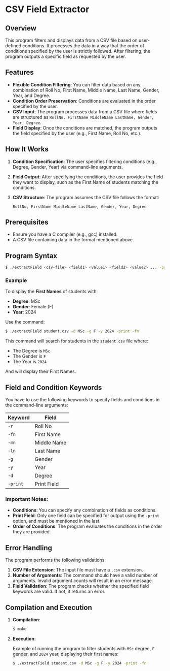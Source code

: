 # CSV Field Extractor

## Overview

This program filters and displays data from a CSV file based on user-defined conditions. It processes the data in a way that the order of conditions specified by the user is strictly followed. After filtering, the program outputs a specific field as requested by the user.

## Features

- **Flexible Condition Filtering**: You can filter data based on any combination of Roll No, First Name, Middle Name, Last Name, Gender, Year, and Degree.
- **Condition Order Preservation**: Conditions are evaluated in the order specified by the user.
- **CSV Input**: The program processes data from a CSV file where fields are structured as `RollNo, FirstName MiddleName LastName, Gender, Year, Degree`.
- **Field Display**: Once the conditions are matched, the program outputs the field specified by the user (e.g., First Name, Roll No, etc.).

## How It Works

1. **Condition Specification**: The user specifies filtering conditions (e.g., Degree, Gender, Year) via command-line arguments.
2. **Field Output**: After specifying the conditions, the user provides the field they want to display, such as the First Name of students matching the conditions.
3. **CSV Structure**: The program assumes the CSV file follows the format:

   ```csv
   RollNo, FirstName MiddleName LastName, Gender, Year, Degree
   ```

## Prerequisites

- Ensure you have a C compiler (e.g., gcc) installed.
- A CSV file containing data in the format mentioned above.

## Program Syntax

```bash
$ ./extractField <csv-file> <field1> <value1> <field2> <value2> ... -print <fieldx>
```

### Example

To display the **First Names** of students with:

- **Degree**: MSc
- **Gender**: Female (F)
- **Year**: 2024

Use the command:

```bash
$ ./extractField student.csv -d MSc -g F -y 2024 -print -fn
```

This command will search for students in the `student.csv` file where:

- The Degree is `MSc`
- The Gender is `F`
- The Year is `2024`

And will display their First Names.

## Field and Condition Keywords

You have to use the following keywords to specify fields and conditions in the command-line arguments:

| Keyword | Field         |
|---------|---------------|
| `-r`    | Roll No       |
| `-fn`   | First Name    |
| `-mn`   | Middle Name   |
| `-ln`   | Last Name     |
| `-g`    | Gender        |
| `-y`    | Year          |
| `-d`    | Degree        |
| `-print`| Print Field   |

### Important Notes:
- **Conditions**: You can specify any combination of fields as conditions.
- **Print Field**: Only one field can be specified for output using the `-print` option, and must be mentioned in the last.
- **Order of Conditions**: The program evaluates the conditions in the order they are provided.
  
## Error Handling

The program performs the following validations:

1. **CSV File Extension**: The input file must have a `.csv` extension.
2. **Number of Arguments**: The command should have a valid number of arguments. Invalid argument counts will result in an error message.
3. **Field Validation**: The program checks whether the specified field keywords are valid. If not, it returns an error.

## Compilation and Execution

1. **Compilation**: 

   ```bash
   $ make
   ```

2. **Execution**:

   Example of running the program to filter students with `MSc` degree, `F` gender, and `2024` year, displaying their first names:

   ```bash
   $ ./extractField student.csv -d MSc -g F -y 2024 -print -fn
   ```
